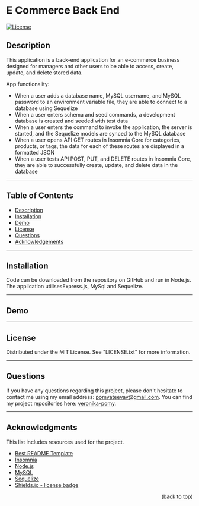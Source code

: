 # E Commerce Back End

[![License][license-shield]][license-url]

## Description

This application is a back-end application for an e-commerce business designed for managers and other users to be able to access, create, update, and delete stored data. 

App functionality: 

- When a user adds a database name, MySQL username, and MySQL password to an environment variable file, they are able to connect to a database using Sequelize
- When a user enters schema and seed commands, a development database is created and seeded with test data
- When a user enters the command to invoke the application, the server is started, and the Sequelize models are synced to the MySQL database
- When a user opens API GET routes in Insomnia Core for categories, products, or tags, the data for each of these routes are displayed in a formatted JSON
- When a user tests  API POST, PUT, and DELETE routes in Insomnia Core, they are able to successfully create, update, and delete data in the database

---

## Table of Contents

  <ul>
    <li>
      <a href="#description">Description</a>
    </li>
    <li>
      <a href="#installation">Installation</a>
    </li>
    <li>
      <a href="#demo">Demo</a>
    </li>
    <li>
        <a href="#license">License</a>
    </li>
    <li>
        <a href="#questions">Questions</a>
    </li>
    <li>
        <a href="#acknowledgments">Acknowledgements</a>
    </li>
  </ul>

---

## Installation

Code can be downloaded from the repository on GitHub and run in Node.js. The application utilisesExpress.js, MySql and Sequelize. 

---

## Demo



---

## License

Distributed under the MIT License. See "LICENSE.txt" for more information.

---

## Questions

If you have any questions regarding this project, please don't hesitate to contact me using my email address: pomyateevav@gmail.com. You can find my project repositories here: [veronika-pomy](https://github.com/veronika-pomy?tab=repositories).

___

## Acknowledgments

This list includes resources used for the project. 

- [Best README Template](https://github.com/othneildrew/Best-README-Template/blob/master/README.md)
- [Insomnia](https://insomnia.rest/)
- [Node.js](https://nodejs.org/en/)
- [MySQL](https://www.mysql.com/)
- [Sequelize](https://sequelize.org/)
- [Shields.io - license badge](https://shields.io/)

<p align="right">(<a href="#e-commerce-back-end">back to top</a>)</p>

[license-shield]: https://img.shields.io/badge/license-MIT-blue?style=for-the-badge
[license-url]: https://github.com/veronika-pomy/Employee-Tracker/blob/main/LICENSE